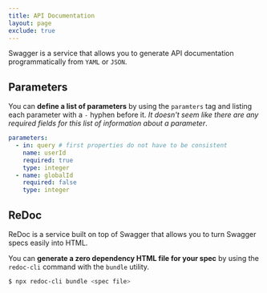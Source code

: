 ```yaml
---
title: API Documentation
layout: page
exclude: true
---
```


Swagger is a service that allows you to generate API documentation programmatically from `YAML` or `JSON`.

## Parameters

You can **define a list of parameters** by using the `paramters` tag and listing each parameter with a `-` hyphen before it. *It doesn't seem like there are any required fields for this list of information about a parameter*.
```yaml
parameters:
  - in: query # first properties do not have to be consistent
    name: userId
    required: true
    type: integer
  - name: globalId
    required: false
    type: integer
```

## ReDoc

ReDoc is a service built on top of Swagger that allows you to turn Swagger specs easily into HTML.

You can **generate a zero dependency HTML file for your spec** by using the `redoc-cli` command with the `bundle` utility.
```bash
$ npx redoc-cli bundle <spec file>
``` 


<!--stackedit_data:
eyJoaXN0b3J5IjpbLTE0NTQxODQ0NDUsLTgzODE1MDE2MywyMz
I4MzEwNjVdfQ==
-->